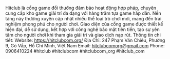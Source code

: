 Hitclub là cổng game đổi thưởng đảm bảo hoạt động hợp pháp, chuyên cung cấp kho game giải trí đa dạng với hàng trăm tựa game hấp dẫn. Nền tảng này thường xuyên cập nhật nhiều thể loại trò chơi mới, mang đến trải nghiệm phong phú cho người chơi. Giao diện của cổng game được thiết kế hiện đại, dễ sử dụng, kết hợp với công nghệ bảo mật tiên tiến, tạo sự yên tâm cho người chơi khi tham gia giải trí và giao dịch nạp rút.
Thông tin chi tiết:
Website: https://hitclubcom.org/
Địa Chỉ: 247 Phạm Văn Chiêu, Phường 9, Gò Vấp, Hồ Chí Minh, Việt Nam
Email: hitclubcomorg@gmail.com
Phone: 0906410224
#hitclub #hitclubcom #hitclubcom_org #hitclub_com


